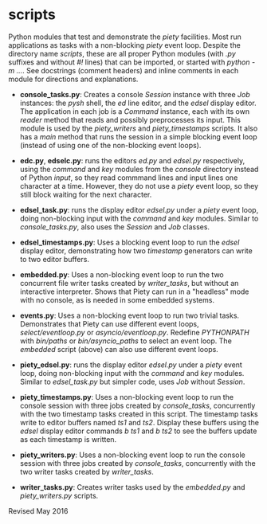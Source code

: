 
scripts
=======

Python modules that test and demonstrate the *piety* facilities.  Most
run applications as tasks with a non-blocking *piety* event loop.
Despite the directory name *scripts*, these are all proper Python
modules (with *.py* suffixes and without *#!* lines) that can be
imported, or started with *python -m ...*.  See docstrings (comment
headers) and inline comments in each module for directions and
explanations.

- **console_tasks.py**: Creates a console *Session* instance with three
  *Job* instances: the *pysh* shell, the *ed* line editor, and the *edsel*
  display editor.  The application in each job is a *Command* instance,
  each with its own *reader* method that reads and possibly preprocesses its input. 
  This module is used by the *piety_writers* and *piety_timestamps* scripts.
  It also has a *main* method that
  runs the session in a simple blocking event loop (instead of using
  one of the non-blocking event loops).

- **edc.py**, **edselc.py**: runs the editors *ed.py* and *edsel.py* respectively, using
    the *command* and *key* modules from the *console* directory
    instead of Python *input*, so they read commmand
    lines and input lines one character at a time.  However, they do 
    not use a *piety* event loop, so they still block waiting for the
    next character.

- **edsel_task.py**: runs the display editor *edsel.py* under a
    *piety* event loop, doing non-blocking input with the *command* and
    *key* modules.  Similar to *console_tasks.py*, also uses the
    *Session* and *Job* classes.

- **edsel_timestamps.py**: Uses a blocking event loop to run the *edsel*
    display editor, demonstrating how two *timestamp* generators can 
    write to two editor buffers.

- **embedded.py**: Uses a non-blocking event loop to run the two concurrent file
   writer tasks created by *writer_tasks*, but without an interactive
   interpreter.  Shows that Piety can run in a "headless" mode with no
   console, as is needed in some embedded systems.

- **events.py**: Uses a non-blocking event loop to run two trivial tasks.  
  Demonstrates that Piety can use different event loops, 
  *select/eventloop.py* or *asyncio/eventloop.py*.  Redefine *PYTHONPATH*
  with *bin/paths* or *bin/asyncio_paths* to select an event loop.
  The *embedded* script (above) can also use different event loops.

- **piety_edsel.py**: runs the display editor *edsel.py* under a
    *piety* event loop, doing non-blocking input with the *command* and
    *key* modules.  Similar to *edsel_task.py* but simpler code, 
    uses *Job* without *Session*.

- **piety_timestamps.py**: Uses a non-blocking event loop to run the
  console session with three jobs created by *console_tasks*,
  concurrently with the two timestamp tasks created in this script.
  The timestamp tasks write to editor buffers named *ts1* and *ts2*.
  Display these buffers using the *edsel* display editor commands *b ts1*
  and *b ts2* to see the buffers update as each timestamp is written.

- **piety_writers.py**: Uses a non-blocking event loop to run the console session with
  three jobs created by *console_tasks*, concurrently with the two
  writer tasks created by *writer_tasks*.

- **writer_tasks.py**: Creates writer tasks used by the *embedded.py* and
    *piety_writers.py* scripts.

Revised May 2016
